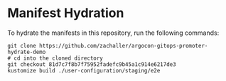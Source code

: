 # Manifest Hydration

To hydrate the manifests in this repository, run the following commands:

```shell
git clone https://github.com/zachaller/argocon-gitops-promoter-hydrate-demo
# cd into the cloned directory
git checkout 81d7c7f8b7f75952fadefc9b45a1c914e6217de3
kustomize build ./user-configuration/staging/e2e
```
